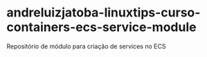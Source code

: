 # andreluizjatoba-linuxtips-curso-containers-ecs-service-module
Repositório de módulo para criação de services no ECS
